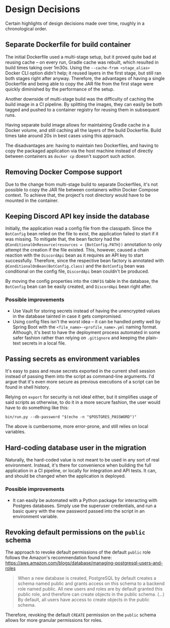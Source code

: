 # Design Decisions

Certain highlights of design decisions made over time, roughly in a
chronological order.

## Separate Dockerfile for build container

The initial Dockerfile used a multi-stage setup, but it proved quite bad at
reusing cache – on every run, Gradle cache was rebuilt, which resulted in build
times taking over 1m30s. Using the `--cache-from <stage_alias>` Docker CLI
option didn't help; it reused layers in the first stage, but still ran both
stages right after anyway. Therefore, the advantages of having a single
Dockerfile and being able to copy the JAR file from the first stage were
quickly diminished by the performance of the setup.

Another downside of multi-stage build was the difficulty of caching the build
image in a CI pipeline. By splitting the images, they can easily be both tagged
and pushed to a container registry for reusing them in subsequent runs.

Having separate build image allows for maintaining Gradle cache in a Docker
volume, and still caching all the layers of the build Dockerfile. Build times
take around 20s in best cases using this approach.

The disadvantages are: having to maintain two Dockerfiles, and having to copy
the packaged application via the host machine instead of directly between
containers as `docker cp` doesn't support such action.

## Removing Docker Compose support

Due to the change from multi-stage build to separate Dockerfiles, it's not
possible to copy the JAR file between containers within Docker Compose context.
To achieve that, the project's root directory would have to be mounted in the
container.

## Keeping Discord API key inside the database

Initially, the application read a config file from the classpath. Since the
`BotConfig` bean relied on the file to exist, the application failed to start
if it was missing. To mitigate that, the bean factory had the
`@ConditionalOnResource(resources = {BotConfig.PATH})` annotation to only
attempt the creation if the file existed. This, however, caused a chain
reaction with the `DiscordApi` bean as it requires an API key to start
successfully. Therefore, since the respective bean factory is annotated with
`@ConditionalOnBean(BotConfig.class)` and the `BotConfig` bean was conditional
on the config file, `DiscordApi` bean couldn't be produced.

By moving the config properties into the `CONFIG` table in the database, the
`BotConfig` bean can be easily created, and `DiscordApi` bean right after.

### Possible improvements

- Use Vault for storing secrets instead of having the unencrypted values in the
  database tainted in case it gets compromised.
- Using config files isn't the worst idea – it can be handled pretty well by
  Spring Boot with the `<file_name>-<profile_name>.yml` naming format.
  Although, it's best to have the deployment process automated in some safer
  fashion rather than relying on `.gitignore` and keeping the plain-text
  secrets in a local file.

## Passing secrets as environment variables

It's easy to pass and reuse secrets exported in the current shell session
instead of passing them into the script as command-line arguments. I'd argue
that it's even more secure as previous executions of a script can be found in
shell history.

Relying on `export` for security is not ideal either, but it simplifies usage
of said scripts as otherwise, to do it in a more secure fashion, the user would
have to do something like this:

```console
bin/run.py --db-password "$(echo -n "$POSTGRES_PASSWORD")"
```

The above is cumbersome, more error-prone, and still relies on local variables.

## Hard-coding database user in the migration

Naturally, the hard-coded value is not meant to be used in any sort of real
environment. Instead, it's there for convenience when building the full
application in a CI pipeline, or locally for integration and API tests. It can,
and should be changed when the application is deployed.

### Possible improvements

- It can easily be automated with a Python package for interacting with
  Postgres databases. Simply use the superuser credentials, and run a basic
  query with the new password passed into the script in an environment
  variable.

## Revoking default permissions on the `public` schema

The approach to revoke default permissions of the default `public` role follows
the Amazon's recommendation found here:
<https://aws.amazon.com/blogs/database/managing-postgresql-users-and-roles>

> When a new database is created, PostgreSQL by default creates a schema named
> public and grants access on this schema to a backend role named public. All
> new users and roles are by default granted this public role, and therefore
> can create objects in the public schema. (...) By default, all users have
> access to create objects in the public schema.

Therefore, revoking the default `CREATE` permission on the `public` schema
allows for more granular permissions for roles.
